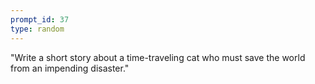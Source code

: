 ```yaml
---
prompt_id: 37
type: random
---
```


"Write a short story about a time-traveling cat who must save the world from an impending disaster."
